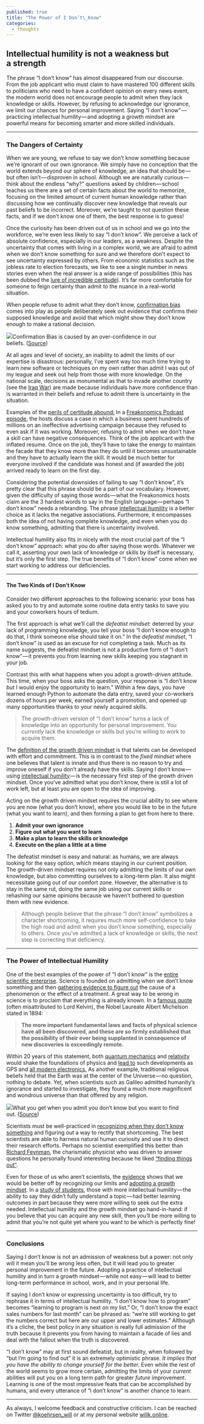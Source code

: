 ```yaml
---
published: true
title: "The Power of I Don’t\_Know"
categories:
  - thoughts
---
```

## Intellectual humility is not a weakness but a strength

The phrase “I don’t know” has almost disappeared from our discourse. From the job applicant who must claim to have mastered 100 different skills to politicians who need to have a confident opinion on every news event, the modern world does not encourage people to admit when they lack knowledge or skills. However, by refusing to acknowledge our ignorance, we limit our chances for personal improvement. Saying “I don’t know” — practicing intellectual humility — and adopting a growth mindset are powerful means for becoming smarter and more skilled individuals.

* * *

### The Dangers of Certainty

When we are young, we refuse to say we don’t know something because we’re ignorant of our own ignorance. We simply have no conception that the world extends beyond our sphere of knowledge, an idea that should be — but often isn’t — disproven in school. Although we are naturally curious — think about the endless “why?” questions asked by children — school teaches us there are a set of certain facts about the world to memorize, focusing on the limited amount of current human knowledge rather than discussing how we continually discover new knowledge that reveals our past beliefs to be incorrect. Moreover, we’re taught to not question these facts, and if we don’t know one of them, the best response is to guess!

<!--more-->

Once the curiosity has been driven out of us in school and we go into the workforce, we’re even less likely to say “I don’t know”. We perceive a lack of absolute confidence, especially in our leaders, as a weakness. Despite the uncertainty that comes with living in a complex world, we are afraid to admit when we don’t know something for sure and we therefore don’t expect to see uncertainty expressed by others. From economic statistics such as the jobless rate to election forecasts, we like to see a single number in news stories even when the real answer is a wide range of possibilities (this has been dubbed the [lure of incredible certitude](http://faculty.wcas.northwestern.edu/~cfm754/lure_of_incredible_certitude.pdf)). It’s far more comfortable for someone to feign certainty than admit to the nuance in a real-world situation.

When people refuse to admit what they don’t know, [confirmation bias](https://www.sciencedaily.com/terms/confirmation_bias.htm) comes into play as people deliberately seek out evidence that confirms their supposed knowledge and avoid that which might show they don’t know enough to make a rational decision.

![](https://cdn-images-1.medium.com/max/1600/1*L2Stp62lKNwHc4j3UgVi9w.png)Confirmation Bias is caused by an over-confidence in our beliefs. ([Source](https://blog.deming.org/2016/12/countering-confirmation-bias/))

At all ages and level of society, an inability to admit the limits of our expertise is disastrous: personally, I’ve spent way too much time trying to learn new software or techniques on my own rather than admit I was out of my league and seek out help from those with more knowledge. On the national scale, decisions as monumental as that to invade another country (see the [Iraq War](https://en.wikipedia.org/wiki/Rationale_for_the_Iraq_War)) are made because individuals have more confidence than is warranted in their beliefs and refuse to admit there is uncertainty in the situation.

Examples of the [perils of certitude abound:](https://www.scientificamerican.com/article/the-certainty-bias/) In a [Freakonomics Podcast episode](http://freakonomics.com/podcast/the-three-hardest-words-in-the-english-language-a-new-freakonomics-radio-podcast/), the hosts discuss a case in which a business spent hundreds of millions on an ineffective advertising campaign because they refused to even ask if it was working. Moreover, refusing to admit when we don’t have a skill can have negative consequences. Think of the job applicant with the inflated resume. Once on the job, they’ll have to take the energy to maintain the facade that they know more than they do until it becomes unsustainable and they have to actually learn the skill. It would be much better for everyone involved if the candidate was honest and (if awarded the job) arrived ready to learn on the first day.

Considering the potential downsides of failing to say “I don’t know”, it’s pretty clear that this phrase should be a part of our vocabulary. However, given the difficulty of saying those words — what the Freakonomics hosts claim are the 3 hardest words to say in the English language — perhaps “I don’t know” needs a rebranding. The phrase [intellectual humility](http://behavioralscientist.org/the-benefits-of-admitting-when-you-dont-know/) is a better choice as it lacks the negative associations. Furthermore, it encompasses both the idea of not having complete knowledge, and even when you do know something, admitting that there is uncertainty involved.

Intellectual humility also fits in nicely with the most crucial part of the “I don’t know” approach: what you do after saying those words. Whatever we call it, asserting your own lack of knowledge or skills by itself is necessary, but it’s only the first step. The true benefits of “I don’t know” come when we start working to address our deficiencies.

* * *

#### The Two Kinds of I Don’t Know

Consider two different approaches to the following scenario: your boss has asked you to try and automate some routine data entry tasks to save you and your coworkers hours of tedium.

The first approach is what we’ll call the _defeatist mindset_: deterred by your lack of programming knowledge, you tell your boss “I don’t know enough to do that, I think someone else should take it on.” In the _defeatist mindset_, “I don’t know” is used as an excuse for not completing a task. Much as its name suggests, the defeatist mindset is not a productive form of “I don’t know” — it prevents you from learning new skills keeping you stagnant in your job.

Contrast this with what happens when you adopt a _growth-driven_ attitude. This time, when your boss asks the question, your response is “I don’t know _but_ I would enjoy the opportunity to learn.” Within a few days, you have learned enough Python to automate the data entry, saved your co-workers dozens of hours per week, earned yourself a promotion, and opened up many opportunities thanks to your newly acquired skills.

> The _growth-driven_ version of “I don’t know” turns a lack of knowledge into an opportunity for personal improvement. You _currently_ lack the knowledge or skills but you’re willing to work to acquire them.

The [definition of the growth driven mindset](https://hbr.org/2016/01/what-having-a-growth-mindset-actually-means) is that talents can be developed with effort and commitment. This is in contrast to the _fixed mindset_ where one believes that talent is innate and thus there is no reason to try and improve oneself if you don’t already have the skills. Saying I don’t know — using [intellectual humility ](http://behavioralscientist.org/the-benefits-of-admitting-when-you-dont-know/)— is the necessary first step of the growth driven mindset. Once you’ve admitted what you don’t know, there is still a lot of work left, but at least you are open to the idea of improving.

Acting on the growth driven mindset requires the crucial ability to see where you are now (what you don’t know), where you would like to be in the future (what you want to learn), and then forming a plan to get from here to there.

1.  **Admit your own ignorance**
2.  **Figure out what you want to learn**
3.  **Make a plan to learn the skills or knowledge**
4.  **Execute on the plan a little at a time**

The defeatist mindset is easy and natural: as humans, we are always looking for the easy option, which means staying in our current position. The growth-driven mindset requires not only admitting the limits of our own knowledge, but also committing ourselves to a long-term plan. It also might necessitate going out of our comfort zone. However, the alternative is to stay in the same rut, doing the same job using our current skills or rehashing our same opinions because we haven’t bothered to question them with new evidence.

> Although people believe that the phrase “I don’t know” symbolizes a character shortcoming, it requires much more self-confidence to take the high road and admit when you don’t know something, especially to others. Once you’ve admitted a lack of knowledge or skills, the next step is correcting that deficiency.

* * *

### The Power of Intellectual Humility

One of the best examples of the power of “I don’t know” is the [entire scientific enterprise](https://www.khanacademy.org/science/high-school-biology/hs-biology-foundations/hs-biology-and-the-scientific-method/a/the-science-of-biology). Science is founded on admitting when we don’t know something and then [gathering evidence to figure out](https://www.theguardian.com/science/2014/jan/28/asking-right-question) the cause of a phenomenon or the effect of a treatment. A great way to be wrong in science is to proclaim that everything is already known. In a [famous quote](https://en.wikiquote.org/wiki/Albert_A._Michelson) (often misattributed to Lord Kelvin), the Nobel Laureate Albert Michelson stated in 1894:

> **The more important fundamental laws and facts of physical science have all been discovered, and these are so firmly established that the possibility of their ever being supplanted in consequence of new discoveries is exceedingly remote.**

Within 20 years of this statement, both [quantum mechanics](https://www.pbs.org/transistor/science/info/quantum.html) and [relativity](https://en.wikipedia.org/wiki/General_relativity) would shake the foundations of physics and [lead to](https://www.quora.com/What-are-practical-applications-of-Einsteins-theories) such developments as GPS and [all modern electronics.](https://www.scientificamerican.com/article/everyday-quantum-physics/) As another example, traditional religious beliefs held that the Earth was at the center of the Universe — no question, nothing to debate. Yet, when scientists such as Galileo admitted humanity’s ignorance and started to investigate, they found a much more magnificent and wondrous universe than that offered by any religion.

![](https://cdn-images-1.medium.com/max/2000/0*Har-Wy7lUP6zUTRQ.jpg)What you get when you admit you don’t know but you want to find out. ([Source](https://www.google.com/url?sa=i&source=images&cd=&cad=rja&uact=8&ved=2ahUKEwjJt_aO343eAhUJ3lMKHXUnB5QQjhx6BAgBEAM&url=https%3A%2F%2Fwww.dailymotion.com%2Fvideo%2Fx2e2cd1&psig=AOvVaw0kiVU2G39Y5uEw5TYzKVtH&ust=1539874849741944))

Scientists must be well-practiced in [recognizing when they don’t know something](https://www.bloomberg.com/view/articles/2018-08-28/advice-to-researchers-admit-what-you-don-t-know) and figuring out a way to rectify that shortcoming. The best scientists are able to harness natural human curiosity and use it to direct their research efforts. Perhaps no scientist exemplified this better than [Richard Feynman](https://en.wikipedia.org/wiki/Richard_Feynman), the charismatic physicist who was driven to answer questions he personally found interesting because he liked [“finding things out”](https://www.amazon.com/Pleasure-Finding-Things-Out-Richard/dp/0465023959).

Even for those of us who aren’t scientists, the [evidence](https://fs.blog/2015/03/carol-dweck-mindset/) shows that we would be better off by recognizing our limits and [adopting a growth mindset](https://www.timeshighereducation.com/blog/your-biggest-asset-academic-career-success-growth-mindset). In a [study of students](http://behavioralscientist.org/the-benefits-of-admitting-when-you-dont-know/), those with more intellectual humility — the ability to say they didn’t fully understand a topic — had better learning outcomes in part because they were more willing to seek out the extra needed. Intellectual humility and the growth mindset go hand-in-hand: if you believe that you can acquire any new skill, then you’ll be more willing to admit that you’re not quite yet where you want to be which is perfectly fine!

* * *

### Conclusions

Saying I don’t know is not an admission of weakness but a power: not only will it mean you’ll be wrong less often, but it will lead you to greater personal improvement in the future. Adopting a practice of intellectual humility and in turn a growth mindset — while not easy — will lead to better long-term performance in school, work, and in your personal life.

If saying I don’t know or expressing uncertainty is too difficult, try to rephrase it in terms of intellectual humility. “I don’t know how to program” becomes “learning to program is next on my list.” Or, “I don’t know the exact sales numbers for last month” can be phrased as: “we’re still working to get the numbers correct but here are our upper and lower estimates.” Although it’s a cliche, the best policy in any situation is really full admission of the truth because it prevents you from having to maintain a facade of lies and deal with the fallout when the truth is discovered.

“I don’t know” may at first sound defeatist, but in reality, when followed by “but I’m going to find out” it is an extremely optimistic phrase. _It implies that you have the ability to change yourself for the better._ Even while the rest of the world seems to grow more certain, admitting the limits of your _current_ abilities will put you on a long term path for greater _future_ improvement. Learning is one of the most impressive feats that can be accomplished by humans, and every utterance of “I don’t know” is another chance to learn.

* * *

As always, I welcome feedback and constructive criticism. I can be reached on Twitter [@koehrsen_will](http://twitter.com/@koehrsen_will) or at my personal website [willk.online](https://willk.online).
